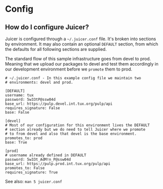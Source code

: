 # Config

## How do I configure Juicer?

Juicer is configured through a `~/.juicer.conf` file. It's broken into
sections by environment. It may also contain an optional `DEFAULT`
section, from which the defaults for all following sections are
supplied.

The standard flow of this sample infrastructure goes from devel to
prod. Meaning that we upload our packages to devel and test them
accordingly in our development environment before we `promote` them to
prod.

    # ~/.juicer.conf - In this example config file we maintain two
    # environments: devel and prod.

    [DEFAULT]
    username: tux
    password: 5w33tP@ssw04d
    base_url: https://pulp.devel.int.tux.org/pulp/api
    requires_signature: False
    base: False

    [devel]
    # Most of our configuration for this environment lives the DEFAULT
    # section already but we do need to tell Juicer where we promote
    # to from devel and also that devel is the base environment.
    promotes_to: prod
    base: True

    [prod]
    # username already defined in DEFAULT
    password: 5w33t_AdM!n_P@ssw04d
    base_url: https://pulp.prod.int.tux.org/pulp/api
    promotes_to: False
    requires_signature: True

See also: `man 5 juicer.conf`
